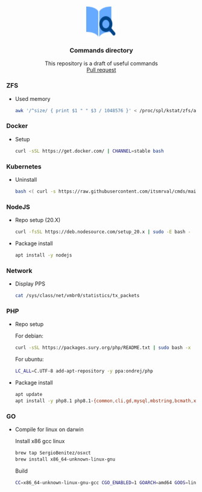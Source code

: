 <br />
<div align="center">
  <a href="">
    <img src="https://raw.githubusercontent.com/itsmrval/cmds/main/logo.svg" alt="Logo" width="80" height="80">
  </a>

  <h3 align="center">Commands directory</h3>

  <p align="center">
    This repository is a draft of useful commands
    <br />
    <a href="https://github.com/itsmrval/cmds/pulls">Pull request</a>
  </p>
</div>


### ZFS
* Used memory
  ```sh
  awk '/^size/ { print $1 " " $3 / 1048576 }' < /proc/spl/kstat/zfs/arcstats
  ```

### Docker
* Setup
  ```sh
  curl -sSL https://get.docker.com/ | CHANNEL=stable bash
  ```

  
### Kubernetes
* Uninstall
  ```sh
  bash <( curl -s https://raw.githubusercontent.com/itsmrval/cmds/main/kubernetes/uninstall.sh )
  ```


### NodeJS 
* Repo setup (20.X)
  ```sh
  curl -fsSL https://deb.nodesource.com/setup_20.x | sudo -E bash -
  ```
* Package install
  ```sh
  apt install -y nodejs
  ```

### Network
* Display PPS
  ```sh
  cat /sys/class/net/vmbr0/statistics/tx_packets
  ```

### PHP

* Repo setup
  
  For debian:
  ```sh
  curl -sSL https://packages.sury.org/php/README.txt | sudo bash -x
  ```
  For ubuntu:
  ```sh
  LC_ALL=C.UTF-8 add-apt-repository -y ppa:ondrej/php
  ```
* Package install
  ```sh
  apt update
  apt install -y php8.1 php8.1-{common,cli,gd,mysql,mbstring,bcmath,xml,fpm,curl,zip}
  ```


### GO

* Compile for linux on darwin

  Install x86 gcc linux
  ```sh
  brew tap SergioBenitez/osxct                                                                                                                            took 53s at 13:59:18
  brew install x86_64-unknown-linux-gnu
  ```

  Build
  ```sh
  CC=x86_64-unknown-linux-gnu-gcc CGO_ENABLED=1 GOARCH=amd64 GOOS=linux go build
  ```
